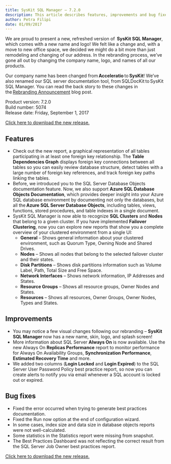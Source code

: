 ```yaml
---
title: SysKit SQL Manager – 7.2.0
description: This article describes features, improvements and bug fixes delivered in SysKit SQL Manager 7.2.0
author: Petra Filipi
date: 01/09/2017
---
```


We are proud to present a new, refreshed version of  __SysKit SQL Manager__, which comes with a new name and logo! We felt like a change and, with a move to new office space, we decided we might do a bit more than just remodeling and changing of our address. In the rebranding process, we’ve gone all out by changing the company name, logo, and names of all our products. 

Our company name has been changed from __Acceleratio__ to __SysKit__! We’ve also renamed our SQL server documentation tool, from SQLDocKit to SysKit SQL Manager. You can read the back story to these changes in the [Rebranding Announcement](https://syskit.com/blog/rebranding-announcement-acceleratio-becomes-syskit-act-1-scene-3-action/) blog post. 

Product version: 7.2.0  
Build number: 5074  
Release date: Friday, September 1, 2017

[Click here to download the new release.](https://www.syskit.com/products/sql-manager/download)

## Features
* Check out the new report, a graphical representation of all tables participating in at least one foreign key relationship. The  __Table Dependencies Graph__ displays foreign key connections between all tables so you can easily review database structure, detect tables with a large number of foreign key references, and track foreign key paths linking the tables.
* Before, we introduced you to the SQL Server Database Objects documentation feature. Now, we also support  __Azure SQL Database Objects Documentation__, which provides deeper insight into your Azure SQL database environment by documenting not only the databases, but all the __Azure SQL Server Database Objects__, including tables, views, functions, stored procedures, and table indexes in a single document. 
* SysKit SQL Manager is now able to recognize  __SQL Clusters__ and __Nodes__ that belong to a given cluster. If you have implemented __Failover Clustering__, now you can explore new reports that show you a complete overview of your clustered environment from a single UI: 
    * __General__ – Shows general information about your clustered environment, such as Quorum Type, Owning Node and Shared Drives.
    * __Nodes__ – Shows all nodes that belong to the selected failover cluster and their states.
    * __Disk Partitions__ –  Shows disk partitions information such as Volume Label, Path, Total Size and Free Space.
    * __Network Interfaces__ – Shows network information, IP Addresses and States.
    * __Resource Groups__ – Shows all resource groups, Owner Nodes and States.
    * __Resources__ – Shows all resources, Owner Groups, Owner Nodes, Types and States. 
    
## Improvements
* You may notice a few visual changes following our rebranding – __SysKit SQL Manager__ now has a new name, skin, logo, and splash screen!
* More information about SQL Server __Always On__ is now available. Use the new Always On __Replicas Performance__ report to monitor performance for Always On Availability Groups, __Synchronization Performance__, __Estimated Recovery Time__ and more.
* We added two columns (__Login Locked__ and  __Login Expired__) to the SQL Server User Password Policy best practice report, so now you can create alerts to notify you via email whenever a SQL account is locked out or expired. 

## Bug fixes
* Fixed the error occurred when trying to generate best practices documentation.
* Fixed the Run now option at the end of configuration wizard.
* In some cases, index size and data size in database objects reports were not well-calculated. 
* Some statistics in the Statistics report were missing from snapshot.
* The Best Practices Dashboard was not reflecting the correct result from the SQL Server Job Owner best practices report.  

[Click here to download the new release.](https://www.syskit.com/products/sql-manager/download)
